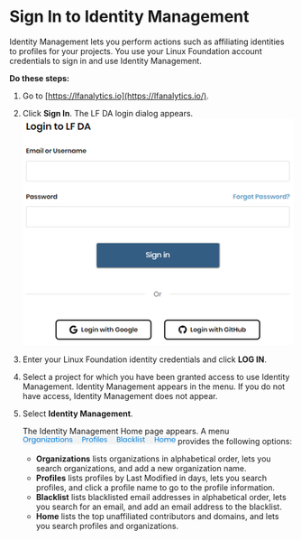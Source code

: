 # Sign In to Identity Management

Identity Management lets you perform actions such as affiliating identities to profiles for your projects. You use your Linux Foundation account credentials to sign in and use Identity Management.

**Do these steps:**

1. Go to [https://lfanalytics.io](https://lfanalytics.io/).
2. Click **Sign In**. The LF DA login dialog appears.![](../.gitbook/assets/log-in%20%282%29.png)
3. Enter your Linux Foundation identity credentials and click **LOG IN**.
4. Select a project for which you have been granted access to use Identity Management. Identity Management appears in the menu. If you do not have access, Identity Management does not appear.
5. Select **Identity Management**.

   The Identity Management Home page appears. A menu ![](../.gitbook/assets/7409319.png) provides the following options:

   * **Organizations** lists organizations in alphabetical order, lets you search organizations, and add a new organization name.
   * **Profiles** lists profiles by Last Modified in days, lets you search profiles, and click a profile name to go to the profile information.
   * **Blacklist** lists blacklisted email addresses in alphabetical order, lets you search for an email, and add an email address to the blacklist.
   * **Home** lists the top unaffiliated contributors and domains, and lets you search profiles and organizations.
